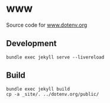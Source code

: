 # www

Source code for www.dotenv.org

## Development

```
bundle exec jekyll serve --livereload
```

## Build

```
bundle exec jekyll build
cp -a _site/. ../dotenv.org/public/
```
